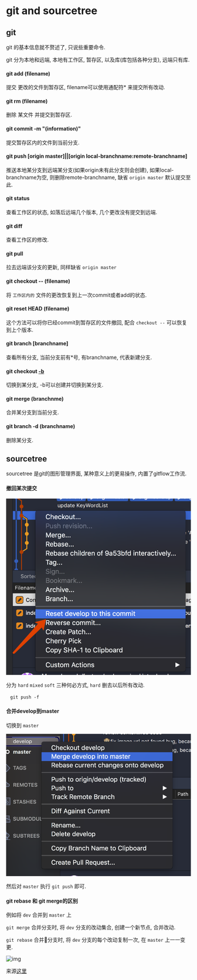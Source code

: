 # git and sourcetree

## git

git 的基本信息就不赘述了, 只说些重要命令. 

git 分为本地和远端, 本地有工作区, 暂存区, 以及库(库包括各种分支), 远端只有库. 

#### git add (filename)

提交 更改的文件到暂存区, filename可以使用通配符* 来提交所有改动. 

#### git rm (filename)

删除 某文件 并提交到暂存区. 

#### git commit -m "(information)"

提交暂存区内的文件到当前分支. 

#### git push [origin master]||[origin local-branchname:remote-branchname]

推送本地某分支到远端某分支(如果origin未有此分支则会创建), 如果local-branchname为空, 则删除remote-branchname, 缺省 `origin master` 默认提交至此. 

#### git status

查看工作区的状态, 如落后远端几个版本, 几个更改没有提交到远端. 

#### git diff 

查看工作区的修改. 

#### git pull 

拉去远端该分支的更新, 同样缺省 `origin master` 

#### git checkout -- (filename)

将 `工作区内的` 文件的更改恢复到上一次commit或者add的状态. 

#### git reset HEAD (filename)

这个方法可以将你已经commit到暂存区的文件撤回, 配合 `checkout --` 可以恢复到上个版本. 

#### git branch [branchname]

查看所有分支, 当前分支前有*号, 有branchname, 代表新建分支. 

#### git checkout [-b](branchname)

切换到某分支, -b可以创建并切换到某分支. 

#### git merge (branchnme)

合并某分支到当前分支. 

#### git branch -d (branchname)

删除某分支. 

## sourcetree

sourcetree 是git的图形管理界面, 某种意义上的更易操作, 内置了gitflow工作流. 

#### 撤回某次提交

![img](../img/20171101001.png)

分为 `hard`  `mixed`  `soft` 三种何必方式, `hard` 删去以后所有改动. 

 ` `  ` git push -f `  ` ` 

#### 合并develop到master

切换到 `master` 

![img](../img/20171101002.png)

然后对 `master` 执行 `git push` 即可. 

#### git rebase 和 git merge的区别

例如将 `dev` 合并到 `master` 上

 `git merge` 合并分支时, 将 `dev` 分支的改动集合, 创建一个新节点, 合并改动. 

 `git rebase` 合并分支时, 将 `dev` 分支的每个改动复制一次, 在 `master` 上一一变更. 

![img](../img/201711030.png)

来源[这里](https://github.com/521xueweihan/git-tips)
